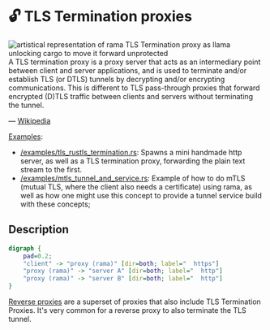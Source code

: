 # 🔓 TLS Termination proxies

<div class="book-article-intro">
    <img src="../img/proxy_llama_tls.jpeg" alt="artistical representation of rama TLS Termination proxy as llama unlocking cargo to move it forward unprotected">
    <div>
        A TLS termination proxy is a proxy server that acts as an intermediary point between client and server applications, and is used to terminate and/or establish TLS (or DTLS) tunnels by decrypting and/or encrypting communications. This is different to TLS pass-through proxies that forward encrypted (D)TLS traffic between clients and servers without terminating the tunnel.
        <p> — <a href="https://en.wikipedia.org/wiki/TLS_termination_proxy">Wikipedia</a></p>
    </div>
</div>

[Examples](https://github.com/plabayo/rama/tree/main/examples):

- [/examples/tls_rustls_termination.rs](https://github.com/plabayo/rama/tree/main/examples/tls_rustls_termination.rs):
  Spawns a mini handmade http server, as well as a TLS termination proxy, forwarding the
  plain text stream to the first.
- [/examples/mtls_tunnel_and_service.rs](https://github.com/plabayo/rama/blob/main/examples/mtls_tunnel_and_service.rs):
  Example of how to do mTLS (mutual TLS, where the client also needs a certificate) using rama,
  as well as how one might use this concept to provide a tunnel service build with these concepts;

## Description

<div class="book-article-image-center">

```dot process
digraph {
    pad=0.2;
    "client" -> "proxy (rama)" [dir=both; label="  https"]
    "proxy (rama)" -> "server A" [dir=both; label="  http"]
    "proxy (rama)" -> "server B" [dir=both; label="  http"]
}
```

</div>

[Reverse proxies](./reverse.md) are a superset of proxies that also
include TLS Termination Proxies. It's very common for a reverse proxy
to also terminate the TLS tunnel.
